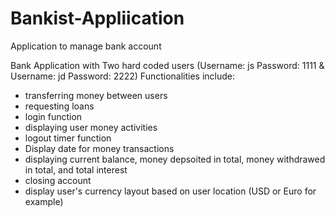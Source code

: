 # Bankist-Appliication
Application to manage bank account

Bank Application with Two hard coded users (Username: js  Password: 1111  &  Username: jd   Password: 2222)
Functionalities include:

- transferring money between users 
- requesting loans
- login function
- displaying user money activities
- logout timer function
- Display date for money transactions
- displaying current balance, money depsoited in total, money withdrawed in total, and total interest
- closing account
- display user's currency layout based on user location (USD or Euro for example)
